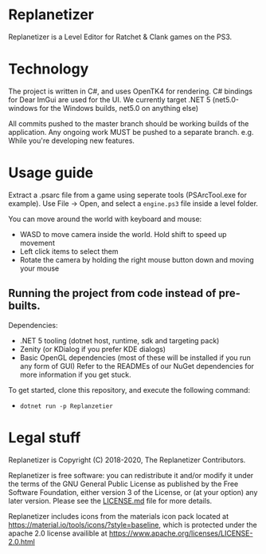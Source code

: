# Replanetizer

Replanetizer is a Level Editor for Ratchet &amp; Clank games on the PS3.

# Technology

The project is written in C#, and uses OpenTK4 for rendering. C# bindings for Dear ImGui are used for the UI.
We currently target .NET 5 (net5.0-windows for the Windows builds, net5.0 on anything else)

All commits pushed to the master branch should be working builds of the application.
Any ongoing work MUST be pushed to a separate branch. e.g. While you're developing new features.

# Usage guide

Extract a .psarc file from a game using seperate tools (PSArcTool.exe for example).
Use File -> Open, and select a `engine.ps3` file inside a level folder.

You can move around the world with keyboard and mouse:

 - WASD to move camera inside the world. Hold shift to speed up movement
 - Left click items to select them
 - Rotate the camera by holding the right mouse button down and moving your mouse

## Running the project from code instead of pre-builts.

Dependencies:

 - .NET 5 tooling (dotnet host, runtime, sdk and targeting pack)
 - Zenity (or KDialog if you prefer KDE dialogs)
 - Basic OpenGL dependencies (most of these will be installed if you run any form of GUI) 
   Refer to the READMEs of our NuGet dependencies for more information if you get stuck.


To get started, clone this repository, and execute the following command:

 - `dotnet run -p Replanzetier`


# Legal stuff

Replanetizer is Copyright (C) 2018-2020, The Replanetizer Contributors.

Replanetizer is free software: you can redistribute it and/or modify
it under the terms of the GNU General Public License as published by
the Free Software Foundation, either version 3 of the License, or
(at your option) any later version. 
Please see the [LICENSE.md](LICENSE.md) file for more details.

Replanetizer includes icons from the materials icon pack located at https://material.io/tools/icons/?style=baseline, 
which is protected under the apache 2.0 license availible at https://www.apache.org/licenses/LICENSE-2.0.html

